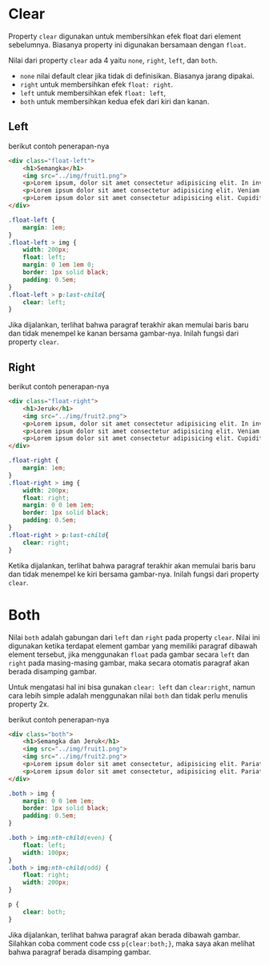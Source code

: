 # Clear

Property `clear` digunakan untuk membersihkan efek float dari element sebelumnya. Biasanya property ini digunakan bersamaan dengan `float`.

Nilai dari property `clear` ada 4 yaitu `none`, `right`, `left`, dan `both`.

- `none` nilai default clear jika tidak di definisikan. Biasanya jarang dipakai.
- `right` untuk membersihkan efek `float: right`.
- `left` untuk membersihkan efek `float: left`,
- `both` untuk membersihkan kedua efek dari kiri dan kanan.

## Left

berikut contoh penerapan-nya

```html
<div class="float-left">
    <h1>Semangka</h1>
    <img src="../img/fruit1.png">
    <p>Lorem ipsum, dolor sit amet consectetur adipisicing elit. In inventore obcaecati impedit possimus repellat aut id. Officiis autem culpa, voluptate laudantium, totam cum temporibus, sequi in natus fuga voluptatem expedita.</p>
    <p>Lorem ipsum dolor sit amet consectetur adipisicing elit. Veniam voluptatum mollitia exercitationem unde delectus excepturi id harum est. Nulla ex tenetur soluta atque quas vitae laborum vero impedit sed ut!</p>
    <p>Lorem ipsum dolor sit amet consectetur adipisicing elit. Cupiditate a, suscipit quis numquam nihil iusto, esse necessitatibus at dolorum nam reiciendis sed blanditiis, natus eum iste facere. Itaque, tempora molestiae.</p>
</div>
```

```css
.float-left {
    margin: 1em;
}
.float-left > img {
    width: 200px;
    float: left;
    margin: 0 1em 1em 0;
    border: 1px solid black;
    padding: 0.5em;
}
.float-left > p:last-child{
    clear: left;
}
```

Jika dijalankan, terlihat bahwa paragraf terakhir akan memulai baris baru dan tidak menempel ke kanan bersama gambar-nya. Inilah fungsi dari property `clear`.

## Right

berikut contoh penerapan-nya

```html
<div class="float-right">
    <h1>Jeruk</h1>
    <img src="../img/fruit2.png">
    <p>Lorem ipsum, dolor sit amet consectetur adipisicing elit. In inventore obcaecati impedit possimus repellat aut id. Officiis autem culpa, voluptate laudantium, totam cum temporibus, sequi in natus fuga voluptatem expedita.</p>
    <p>Lorem ipsum dolor sit amet consectetur adipisicing elit. Veniam voluptatum mollitia exercitationem unde delectus excepturi id harum est. Nulla ex tenetur soluta atque quas vitae laborum vero impedit sed ut!</p>
    <p>Lorem ipsum dolor sit amet consectetur adipisicing elit. Cupiditate a, suscipit quis numquam nihil iusto, esse necessitatibus at dolorum nam reiciendis sed blanditiis, natus eum iste facere. Itaque, tempora molestiae.</p>
</div>
```

```css
.float-right {
    margin: 1em;
}
.float-right > img {
    width: 200px;
    float: right;
    margin: 0 0 1em 1em;
    border: 1px solid black;
    padding: 0.5em;
}
.float-right > p:last-child{
    clear: right;
}
```

Ketika dijalankan, terlihat bahwa paragraf terakhir akan memulai baris baru dan tidak menempel ke kiri bersama gambar-nya. Inilah fungsi dari property `clear`.

# Both

Nilai `both` adalah gabungan dari `left` dan `right` pada property `clear`. Nilai ini digunakan ketika terdapat element gambar yang memiliki paragraf dibawah element tersebut, jika menggunakan `float` pada gambar secara `left` dan `right` pada masing-masing gambar, maka secara otomatis paragraf akan berada disamping gambar.

Untuk mengatasi hal ini bisa gunakan `clear: left` dan `clear:right`, namun cara lebih simple adalah menggunakan nilai `both` dan tidak perlu menulis property 2x.

berikut contoh penerapan-nya

```html
<div class="both">
    <h1>Semangka dan Jeruk</h1>
    <img src="../img/fruit1.png">
    <img src="../img/fruit2.png">
    <p>Lorem ipsum dolor sit amet consectetur, adipisicing elit. Pariatur perferendis illum nostrum nesciunt laboriosam aliquid, magnam provident incidunt nisi nam necessitatibus obcaecati perspiciatis vero omnis qui repudiandae eos eaque animi.</p>
    <p>Lorem ipsum dolor sit amet consectetur, adipisicing elit. Pariatur perferendis illum nostrum nesciunt laboriosam aliquid, magnam provident incidunt nisi nam necessitatibus obcaecati perspiciatis vero omnis qui repudiandae eos eaque animi.</p>
</div>
```

```css
.both > img {
    margin: 0 0 1em 1em;
    border: 1px solid black;
    padding: 0.5em;
}

.both > img:nth-child(even) {
    float: left;
    width: 100px;
}
.both > img:nth-child(odd) {
    float: right;
    width: 200px;
}

p {
    clear: both;
}
```

Jika dijalankan, terlihat bahwa paragraf akan berada dibawah gambar. Silahkan coba comment code css `p{clear:both;}`, maka saya akan melihat bahwa paragraf berada disamping gambar.
